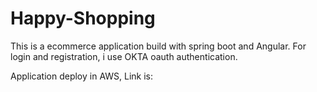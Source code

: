 # Happy-Shopping

This is a ecommerce application build with spring boot and Angular.
For login and registration, i use OKTA oauth authentication. 

Application deploy in AWS, Link is: <a href="http://happyshoppingfrontend.s3-website.us-east-2.amazonaws.com" target="_blank"></a>
